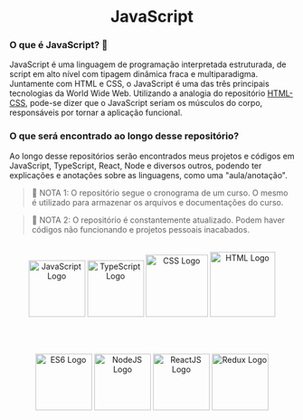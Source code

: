 <h1 align="center"> JavaScript </h1>

<h3> O que é JavaScript? 🧠 </h3>
<p> JavaScript é uma linguagem de programação interpretada estruturada, de script em alto nível com tipagem dinâmica fraca e multiparadigma. Juntamente com HTML e CSS, o JavaScript é uma das três principais tecnologias da World Wide Web. Utilizando a analogia do repositório <a href="https://github.com/Pedroo-Nietoo/HTML-CSS-JS/blob/main/README.md">HTML-CSS</a>, pode-se dizer que o JavaScript seriam os músculos do corpo, responsáveis por tornar a aplicação funcional. </p>

<h3> O que será encontrado ao longo desse repositório? </h3>
<p> Ao longo desse repositórios serão encontrados meus projetos e códigos em JavaScript, TypeScript, React, Node e diversos outros, podendo ter explicações e anotações sobre as linguagens, como uma "aula/anotação". </p>

>🛑 NOTA 1: O repositório segue o cronograma de um curso. O mesmo é utilizado para armazenar os arquivos e documentações do curso.

>🛑 NOTA 2: O repositório é constantemente atualizado. Podem haver códigos não funcionando e projetos pessoais inacabados.

<br>

<div align="center">

<img height="100em" alt="JavaScript Logo" src="https://upload.wikimedia.org/wikipedia/commons/thumb/9/99/Unofficial_JavaScript_logo_2.svg/1200px-Unofficial_JavaScript_logo_2.svg.png"/>
  
<img height="100em" alt="TypeScript Logo" src="https://iconape.com/wp-content/png_logo_vector/typescript.png"/>
  
<img height="110em" alt="CSS Logo" src="https://logospng.org/download/css-3/logo-css-3-2048.png"/>
  
<img height="115em" alt="HTML Logo" src="https://blog-fabrica-prod.s3.amazonaws.com/wp-content/uploads/2018/12/06103758/Html5.ico"/>
  
<br><br>

<img height="100em" alt="ES6 Logo" src="https://walde.co/wp-content/uploads/2016/05/es6-logo.png"/>

<img height="100em" alt="NodeJS Logo" src="https://seeklogo.com/images/N/nodejs-logo-FBE122E377-seeklogo.com.png"/>
  
<img height="100em" alt="ReactJS Logo" src="https://upload.wikimedia.org/wikipedia/commons/thumb/a/a7/React-icon.svg/2300px-React-icon.svg.png"/>
  
<img height="100em" alt="Redux Logo" src="https://seeklogo.com/images/R/redux-logo-9CA6836C12-seeklogo.com.png"/>
</div>
